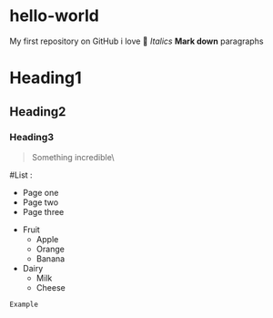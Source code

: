 # hello-world
My first repository on GitHub
i love :tea:
*Italics*
**Mark down**
paragraphs
# Heading1
## Heading2
### Heading3
> Something incredible\ 

#List :
- Page one 
- Page two
- Page three

* Fruit
  * Apple
  * Orange
  * Banana
* Dairy
  * Milk
  * Cheese

```Example```
